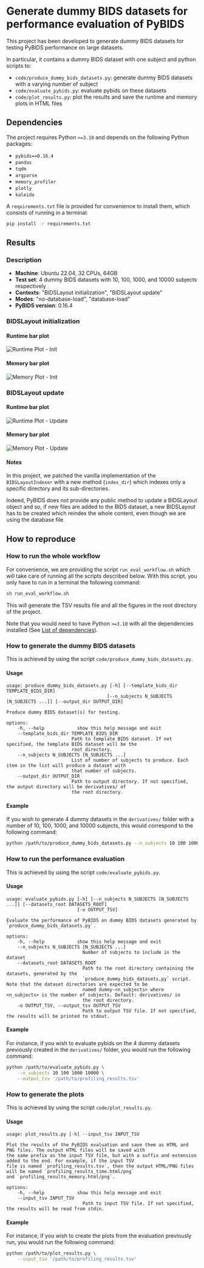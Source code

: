 # Generate dummy BIDS datasets for performance evaluation of PyBIDS

This project has been developed to generate dummy BIDS datasets for testing PyBIDS performance on large datasets.

In particular, it contains a dummy BIDS dataset with one subject and python scripts to:
- `code/produce_dummy_bids_datasets.py`: generate dummy BIDS datasets with a varying number of subject
- `code/evaluate_pybids.py`: evaluate pybids on these datasets
- `code/plot_results.py`: plot the results and save the runtime and memory plots in HTML files

## Dependencies

The project requires Python `>=3.10` and depends on the following Python packages:

- `pybids==0.16.4` 
- `pandas`
- `tqdm`
- `argparse`
- `memory_profiler`
- `plotly`
- `kaleido`

A `requirements.txt` file is provided for convenience to install them, which consists of running in a terminal:

```bash
pip install -r requirements.txt
```

## Results

### Description

- **Machine**: Ubuntu 22.04, 32 CPUs, 64GB
- **Test set**: 4 dummy BIDS datasets with 10, 100, 1000, and 10000 subjects respectively
- **Contexts**: "BIDSLayout initialization", "BIDSLayout update"
- **Modes**: "no-database-load", "database-load"
- **PyBIDS version**: 0.16.4

### BIDSLayout initialization

#### Runtime bar plot

![Runtime Plot - Init](./code/results/profiling_results_init_time.png)

#### Memory bar plot

![Memory Plot - Init](./code/results/profiling_results_init_memory.png)

### BIDSLayout update

#### Runtime bar plot

![Runtime Plot - Update](./code/results/profiling_results_add_subject_time.png)

#### Memory bar plot

![Memory Plot - Update](./code/results/profiling_results_add_subject_memory.png)

#### Notes

In this project, we patched the vanilla implementation of the `BIDSLayoutIndexer` with a 
new method (`index_dir`) which indexes only a specific directory and its sub-directories. 

Indeed, PyBIDS does not provide any public method to update a BIDSLayout object and so,
if new files are added to the BIDS dataset, a new BIDSLayout has to be created which
reindex the whole content, even though we are using the database file.

## How to reproduce

### How to run the whole workflow

For convenience, we are providing the script `run_eval_workflow.sh` which will take care of running all the scripts described below.
With this script, you only have to run in a terminal the following command:

```bash
sh run_eval_workflow.sh
```

This will generate the TSV results file and all the figures in the root directory of the project.

Note that you would need to have Python `>=3.10` with all the dependencies installed (See [List of dependencies](#dependencies)).

### How to generate the dummy BIDS datasets

This is achieved by using the script `code/produce_dummy_bids_datasets.py`.

#### Usage

```output
usage: produce_dummy_bids_datasets.py [-h] [--template_bids_dir TEMPLATE_BIDS_DIR]
                                     [--n_subjects N_SUBJECTS [N_SUBJECTS ...]] [--output_dir OUTPUT_DIR]

Produce dummy BIDS dataset(s) for testing.

options:
    -h, --help            show this help message and exit
    --template_bids_dir TEMPLATE_BIDS_DIR
                        Path to template BIDS dataset. If not specified, the template BIDS dataset will be the
                        root directory.
    --n_subjects N_SUBJECTS [N_SUBJECTS ...]
                        List of number of subjects to produce. Each item in the list will produce a dataset with
                        that number of subjects.
    --output_dir OUTPUT_DIR
                        Path to output directory. If not specified, the output directory will be derivatives/ of
                        the root directory.                     
```

#### Example

If you wish to generate 4 dummy datasets in the `derivatives/` folder with a number of 10, 100, 1000, and 10000 subjects, this would correspond to the following command:

```bash
python /path/to/produce_dummy_bids_datasets.py --n_subjects 10 100 1000 10000
```

### How to run the performance evaluation

This is achieved by using the script `code/evaluate_pybids.py`.

#### Usage

```output
usage: evaluate_pybids.py [-h] [--n_subjects N_SUBJECTS [N_SUBJECTS ...]] [--datasets_root DATASETS_ROOT]
                          [-o OUTPUT_TSV]

Evaluate the performance of PyBIDS on dummy BIDS datasets generated by `produce_dummy_bids_datasets.py`.

options:
    -h, --help            show this help message and exit
    --n_subjects N_SUBJECTS [N_SUBJECTS ...]
                            Number of subjects to include in the dataset
    --datasets_root DATASETS_ROOT
                            Path to the root directory containing the datasets, generated by the
                            `produce_dummy_bids_datasets.py` script. Note that the dataset directories are expected to be
                            named dummy-<n_subjects> where <n_subjects> is the number of subjects. Default: derivatives/ in
                            the root directory.
    -o OUTPUT_TSV, --output_tsv OUTPUT_TSV
                            Path to output TSV file. If not specified, the results will be printed to stdout.
```

#### Example

For instance, if you wish to evaluate pybids on the 4 dummy datasets previously created in the `derivatives/` folder, you would run the following command:

```bash
python /path/to/evaluate_pybids.py \
    --n_subjects 10 100 1000 10000 \
    --output_tsv '/path/to/profiling_results.tsv'
```

### How to generate the plots

This is achieved by using the script `code/plot_results.py`.

#### Usage

```output
usage: plot_results.py [-h] --input_tsv INPUT_TSV

Plot the results of the PyBIDS evaluation and save them as HTML and PNG files. The output HTML files will be saved with
the same prefix as the input TSV file, but with a suffix and extension added to the end. For example, if the input TSV
file is named `profiling_results.tsv`, then the output HTML/PNG files will be named `profiling_results_time.html/png`
and `profiling_results_memory.html/png`.

options:
    -h, --help            show this help message and exit
    --input_tsv INPUT_TSV
                            Path to input TSV file. If not specified, the results will be read from stdin.
```

#### Example

For instance, if you wish to create the plots from the evaluation previously run, you would run the following command:

```bash
python /path/to/plot_results.py \
    --input_tsv '/path/to/profiling_results.tsv'
```
